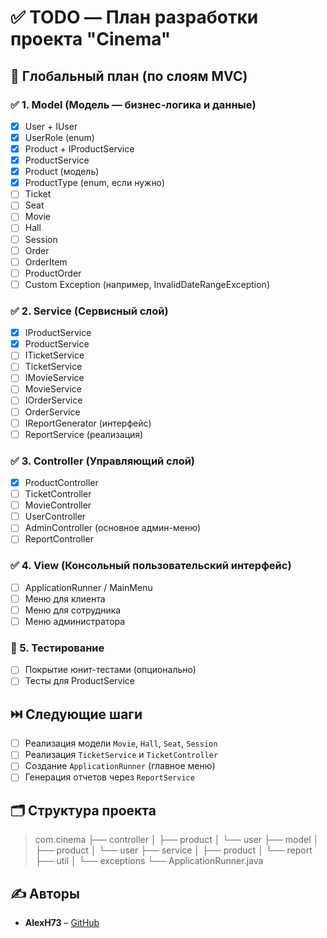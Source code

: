 # ✅ TODO — План разработки проекта "Cinema"

## 📌 Глобальный план (по слоям MVC)

### ✅ 1. Model (Модель — бизнес-логика и данные)
- [x] User + IUser
- [x] UserRole (enum)
- [x] Product + IProductService
- [x] ProductService
- [x] Product (модель)
- [x] ProductType (enum, если нужно)
- [ ] Ticket
- [ ] Seat
- [ ] Movie
- [ ] Hall
- [ ] Session
- [ ] Order
- [ ] OrderItem
- [ ] ProductOrder
- [ ] Custom Exception (например, InvalidDateRangeException)

### ✅ 2. Service (Сервисный слой)
- [x] IProductService
- [x] ProductService
- [ ] ITicketService
- [ ] TicketService
- [ ] IMovieService
- [ ] MovieService
- [ ] IOrderService
- [ ] OrderService
- [ ] IReportGenerator (интерфейс)
- [ ] ReportService (реализация)

### ✅ 3. Controller (Управляющий слой)
- [x] ProductController
- [ ] TicketController
- [ ] MovieController
- [ ] UserController
- [ ] AdminController (основное админ-меню)
- [ ] ReportController

### ✅ 4. View (Консольный пользовательский интерфейс)
- [ ] ApplicationRunner / MainMenu
- [ ] Меню для клиента
- [ ] Меню для сотрудника
- [ ] Меню администратора

### 🧪 5. Тестирование
- [ ] Покрытие юнит-тестами (опционально)
- [ ] Тесты для ProductService

## ⏭️ Следующие шаги
- [ ] Реализация модели `Movie`, `Hall`, `Seat`, `Session`
- [ ] Реализация `TicketService` и `TicketController`
- [ ] Создание `ApplicationRunner` (главное меню)
- [ ] Генерация отчетов через `ReportService`

## 🗂️ Структура проекта

> com.cinema ├── controller │ ├── product │ └── user ├── model │ ├── product │ └── user ├── service │ ├── product │ └── report ├── util │ └── exceptions └── ApplicationRunner.java

## ✍️ Авторы
- **AlexH73** – [GitHub](https://github.com/AlexH73/cohortCinema)
